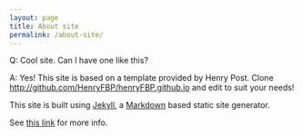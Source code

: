```yaml
---
layout: page
title: About site
permalink: /about-site/
---
```


Q: Cool site. Can I have one like this?

A: Yes! This site is based on a template provided by Henry Post. Clone <http://github.com/HenryFBP/henryFBP.github.io> and edit to suit your needs!

This site is built using [Jekyll](https://jekyllrb.com/), a [Markdown](https://guides.github.com/features/mastering-markdown/) based static site generator.

See [this link](https://help.github.com/en/github/working-with-github-pages/creating-a-github-pages-site-with-jekyll#creating-a-repository-for-your-site) for more info.
